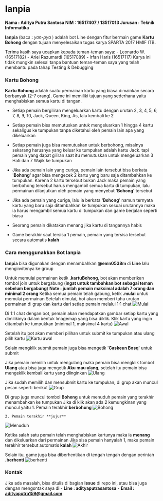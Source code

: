 # Ianpia

**Nama    : Aditya Putra Santosa
NIM     : 16517407 / 13517013
Jurusan : Teknik Informatika**

**Ianpia** (baca : *yan-pya* ) adalah bot Line dengan fitur bermain game **Kartu Bohong**
dengan tujuan menyelesaikan tugas karya SPARTA 2017 HMIF ITB.

Terima kasih saya ucapkan kepada teman-teman saya:
    - Leonardo W.       (16517182)
    - Ariel Razumardi   (16517089)
    - Irfan Haris       (16517117)
Karya ini tidak mungkin selesai tanpa bantuan teman-teman saya yang telah membantu pada tahap Testing & Debugging

### Kartu Bohong

**Kartu Bohong** adalah suatu permainan kartu yang biasa dimainkan secara berbanyak (2-7 orang).
Game ini memiliki tujuan yang sederhana yaitu menghabiskan semua kartu di tangan.

- Setiap pemain bergiliran mengeluarkan kartu dengan urutan 2, 3, 4, 5, 6, 7, 8, 9, 10, Jack, Queen, King, As, lalu kembali ke 2

- Setiap pemain bisa memutuskan untuk mengeluarkan 1 hingga 4 kartu sekaligus ke tumpukan tanpa diketahui oleh pemain lain apa yang dikeluarkan

- Setiap pemain juga bisa memutuskan untuk berbohong, misalnya sekarang harusnya yang keluar ke tumpukan adalah kartu Jack.
tapi pemain yang dapat giliran saat itu memutuskan untuk mengeluarkan 3 Hati dan 7 Wajik ke tumpukan
- Jika ada pemain lain yang curiga, pemain lain tersebut bisa berkata '**Bohong**' agar bisa mengecek 2 kartu yang baru saja ditambahkan ke tumpukan.
Karena 2 kartu tersebut bukan Jack maka pemain yang berbohong tersebut harus mengambil semua kartu di tumpukan, lalu permainan dilanjutkan oleh pemain yang menyebut '**Bohong**' tersebut

- Jika ada pemain yang curiga, lalu ia berkata '**Bohong**' namun ternyata kartu yang baru saja ditambahkan ke tumpukan sesuai urutannya maka ia harus mengambil semua kartu di tumpukan dan game berjalan seperti biasa

- Seorang pemain dikatakan menang jika kartu di tangannya habis

- Game berakhir saat tersisa 1 pemain, pemain yang tersisa tersebut secara automatis **kalah**

### Cara menggunakkan Bot Ianpia

**Ianpia** bisa digunakan dengan menambahkan **@emn0538m** di **Line** lalu menginvitenya ke group

Untuk memulai permainan ketik **.kartuBohong**, bot akan memberikan tombol join untuk bergabung (**ingat untuk tambahkan bot sebagai teman sebelum bergabung**)
    **Note : jumlah pemain maksimal adalah 7 orang dan minimal 2 orang**
Ketika semua pemain telah gabung, ketik **.mulai** untuk memulai permainan
Setelah dimulai, bot akan memberi tahu urutan permainan di grup dan kartu dari setiap pemain melalui 1:1 chat
![Mulai](doc/mulai.jpg)

Di 1:1 chat dengan bot, pemain akan mendapatkan gambar setiap kartu yang dimilikinya dalam bentuk Imagemap yang bisa diklik.
Klik kartu yang ingin ditambah ke tumpukkan (minimal 1, maksimal 4 kartu)
![Awal](doc/awalMain.jpg)

Setelah itu bot akan memberi pilihan untuk submit ke tumpukan atau ulang pilih kartu
![Kartu awal](doc/memilihDanSubmit.jpg)

Selain mengklik submit pemain juga bisa mengetik '**Gaskeun Bosq**' untuk submit

Jika pemain memilih untuk mengulang maka pemain bisa mengklik tombol **Ulang** atau bisa juga mengetik **Aku mau ulang**, setelah itu pemain bisa mengeklik kembali kartu yang diinginkan
![Ulang](doc/ulangPilih.jpg)

Jika sudah memilih dan mensubmit kartu ke tumpukan, di grup akan muncul pesan seperti berikut
![Grup](doc/menambahKartu.jpg)

Di grup juga muncul tombol **Bohong** untuk menuduh pemain yang terakhir menambahkan ke tumpukan
Jika di klik akan ada 2 kemungkinan yang muncul yaitu
    1. Pemain terakhir **berbohong**
![Bohong](doc/bohong.jpg)

    2. Pemain terakhir **jujur**
![Menuduh](doc/menuduh.jpg)

Ketika salah satu pemain telah menghabiskan kartunya maka ia **menang** dan dikeluarkan dari permainan
Jika sisa pemain hanyalah 1, maka pemain terakhir tersebut automatis **kalah**
![Akhir](doc/akhir.jpg)

Selain itu, game juga bisa diberhentikan di tengah tengah dengan perintah **.berhenti**
![berhenti](doc/berhenti.jpg)

### Kontak
Jika ada masalah, bisa ditulis di bagian **Issue** di repo ini, atau bisa juga dengan mengontak saya di
    - **Line : adityaputrasantosa**
    - **Email : adityaputra159@gmail.com**
